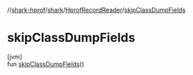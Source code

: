 //[shark-hprof](../../../index.md)/[shark](../index.md)/[HprofRecordReader](index.md)/[skipClassDumpFields](skip-class-dump-fields.md)

# skipClassDumpFields

[jvm]\
fun [skipClassDumpFields](skip-class-dump-fields.md)()

